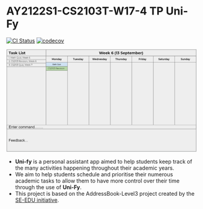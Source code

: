 # AY2122S1-CS2103T-W17-4 TP Uni-Fy


[![CI Status](https://github.com/AY2122S1-CS2103T-W17-4/tp/workflows/Java%20CI/badge.svg)](https://github.com/AY2122S1-CS2103T-W17-4/tp/actions)
[![codecov](https://codecov.io/gh/AY2122S1-CS2103T-W17-4/tp/branch/master/graph/badge.svg?token=AV4MFDJWM3)](https://codecov.io/gh/AY2122S1-CS2103T-W17-4/tp)

![Ui](docs/images/Ui.png)

* **Uni-fy** is a personal assistant app aimed to help students keep track of the many activities happening throughout their academic years.
* We aim to help students schedule and prioritise their numerous academic tasks to allow them to have more control over their time through the use of **Uni-Fy**.
* This project is based on the AddressBook-Level3 project created by the [SE-EDU initiative](https://se-education.org).
